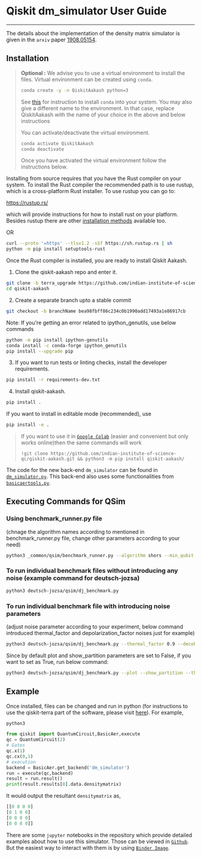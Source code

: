 # Qiskit dm_simulator User Guide
***
The details about the implementation of the density matrix simulator is given in the `arxiv` paper [1908.05154](https://arxiv.org/abs/1908.05154).
## Installation
> **Optional :** We advise you to use a virtual environment to install the files. Virtual environment can be created using `conda`.  
>
> ```bash
> conda create -y -n QiskitAakash python=3
> ```
> See [this](https://docs.conda.io/projects/conda/en/latest/user-guide/install/linux.html) for instruction to install `conda` into your system. You may also give a different name to the environment. In that case, replace QiskitAakash with the name of your choice in the above and below instructions
>
> You can activate/deactivate the virtual environment.
> ```bash
> conda activate QiskitAakash
> conda deactivate
> ```
> Once you have activated the virtual environment follow the instructions below.

Installing from source requires that you have the Rust compiler on your system. To install the Rust compiler the recommended path is to use rustup, which is a cross-platform Rust installer. To use rustup you can go to:

https://rustup.rs/

which will provide instructions for how to install rust on your platform. Besides rustup there are other [installation methods](https://forge.rust-lang.org/infra/other-installation-methods.html) available too.

OR

```bash
curl --proto '=https' --tlsv1.2 -sSf https://sh.rustup.rs | sh
python -m pip install setuptools-rust
```

Once the Rust compiler is installed, you are ready to install Qiskit Aakash.
1. Clone the qiskit-aakash repo and enter it.
```bash
git clone -b terra_upgrade https://github.com/indian-institute-of-science-qc/qiskit-aakash.git
cd qiskit-aakash
```
2. Create a separate branch upto a stable commit
```bash
git checkout -b branchName bea98fbff86c234c0b1990add17493a1e86917cb
```

Note: If you're getting an error related to ipython_genutils, use below commands 
```bash
python -m pip install ipython-genutils
conda install -c conda-forge ipython_genutils
pip install --upgrade pip
```

3. If you want to run tests or linting checks, install the developer requirements.
```bash
pip install -r requirements-dev.txt
```
4. Install qiskit-aakash.
```bash
pip install .
```
If you want to install in editable mode (recommended), use 
```bash
pip install -e .
```

> If you want to use it in [`Google Colab`](https://colab.research.google.com/) (easier and convenient but only works online)then the same commands will work
> ```
> !git clone https://github.com/indian-institute-of-science-qc/qiskit-aakash.git && python3 -m pip install qiskit-aakash/
> ```

The code for the new back-end `dm_simulator` can be found in [`dm_simulator.py`](qiskit/providers/basicaer/dm_simulator.py).
This back-end also uses some functionalities from [`basicaertools.py`](qiskit/providers/basicaer/basicaertools.py).

## Executing Commands for QSim

### Using benchmark_runner.py file 
(chnage the algorithm names according to mentioned in benchmark_runner.py file, change other parameters according to your need)
```bash
python3 _common/qsim/benchmark_runner.py --algorithm shors --min_qubit 4 --max_qubit 10 --thermal_factor 0.9 --decoherence_factor 1.0 --depolarization_factor 0.9 --rotation_error 1.0 0.0 1.0 0.0 1.0 0.0 --tsp_model_error 1.0 0.0
```

### To run individual benchmark files without introducing any noise (example command for deutsch-jozsa)
```bash
python3 deutsch-jozsa/qsim/dj_benchmark.py
```

### To run individual benchmark file with introducing noise parameters 
(adjust noise parameter according to your experiment, below command introduced thermal_factor and depolarization_factor noises just for example)
```bash
python3 deutsch-jozsa/qsim/dj_benchmark.py --thermal_factor 0.9 --decoherence_factor 1.0 --depolarization_factor 0.9 --rotation_error 1.0 0.0 1.0 0.0 1.0 0.0 --tsp_model_error 1.0 0.0
```

Since by default plot and show_partition parameters are set to False, if you want to set as True, run below command:
```bash
python3 deutsch-jozsa/qsim/dj_benchmark.py --plot --show_partition --thermal_factor 0.9 --decoherence_factor 1.0 --depolarization_factor 0.9 --rotation_error 1.0 0.0 1.0 0.0 1.0 0.0 --tsp_model_error 1.0 0.0
```

## Example
Once installed, files can be changed and run in python (for instructions to use the qiskit-terra part of the software, please visit [here](https://github.com/Qiskit/qiskit-terra)). For example,
```bash
python3
```
```python
from qiskit import QuantumCircuit,BasicAer,execute
qc = QuantumCircuit(2)
# Gates
qc.x(1)
qc.cx(0,1)
# execution
backend = BasicAer.get_backend('dm_simulator')
run = execute(qc,backend)
result = run.result()
print(result.results[0].data.densitymatrix)
```
It would output the resultant `densitymatrix` as,
```python
[[0 0 0 0]
[0 1 0 0]
[0 0 0 0]
[0 0 0 0]]
```
There are some `jupyter` notebooks in the repository which provide detailed examples about how to use this simulator.
Those can be viewed in [`Github`](dm_simulator_user_guide/user_guide.ipynb). But the easiest way to interact with them is by using [`Binder Image`](https://mybinder.org/v2/gh/indian-institute-of-science-qc/qiskit-aakash/master?filepath=.%2Fdm_simulator_user_guide%2Fuser_guide.ipynb).
